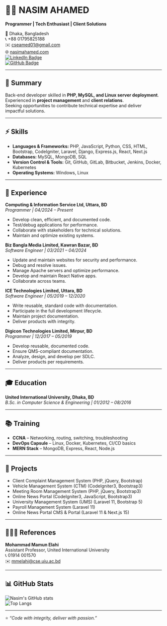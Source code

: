 # 👨‍💻 NASIM AHAMED  
**Programmer | Tech Enthusiast | Client Solutions**  

📍 Dhaka, Bangladesh  
📞 +88 01795825188  
✉️ [cseamed01@gmail.com](mailto:cseamed01@gmail.com)  
🌐 [nasimahamed.com](https://nasimahamed.com)  
[![LinkedIn Badge](https://img.shields.io/badge/-LinkedIn-blue?style=flat&logo=Linkedin&logoColor=white)](https://linkedin.com/in/yourlinkedin)  
[![GitHub Badge](https://img.shields.io/badge/-GitHub-black?style=flat&logo=github)](https://github.com/cseahmed01)  

---

## 📝 Summary  
Back-end developer skilled in **PHP, MySQL, and Linux server deployment**.  
Experienced in **project management** and **client relations**.  
Seeking opportunities to contribute technical expertise and deliver impactful solutions.  

---

## ⚡ Skills  
- **Languages & Frameworks:** PHP, JavaScript, Python, CSS, HTML, Bootstrap, CodeIgniter, Laravel, Django, Express.js, React, Next.js  
- **Databases:** MySQL, MongoDB, SQL  
- **Version Control & Tools:** Git, GitHub, GitLab, Bitbucket, Jenkins, Docker, Kubernetes  
- **Operating Systems:** Windows, Linux  

---

## 💼 Experience  

**Computing & Information Service Ltd, Uttara, BD**  
*Programmer | 04/2024 – Present*  
- Develop clean, efficient, and documented code.  
- Test/debug applications for performance.  
- Collaborate with stakeholders for technical solutions.  
- Maintain and optimize existing systems.  

**Biz Bangla Media Limited, Kawran Bazar, BD**  
*Software Engineer | 03/2021 – 04/2024*  
- Update and maintain websites for security and performance.  
- Debug and resolve issues.  
- Manage Apache servers and optimize performance.  
- Develop and maintain React Native apps.  
- Collaborate across teams.  

**ICE Technologies Limited, Uttara, BD**  
*Software Engineer | 05/2019 – 12/2020*  
- Write reusable, standard code with documentation.  
- Participate in the full development lifecycle.  
- Maintain project documentation.  
- Deliver products with integrity.  

**Digicon Technologies Limited, Mirpur, BD**  
*Programmer | 12/2017 – 05/2019*  
- Develop reusable, documented code.  
- Ensure QMS-compliant documentation.  
- Analyze, design, and develop per SDLC.  
- Deliver products per requirements.  

---

## 🎓 Education  
**United International University, Dhaka, BD**  
*B.Sc. in Computer Science & Engineering | 01/2012 – 08/2016*  

---

## 📚 Training  
- **CCNA** – Networking, routing, switching, troubleshooting  
- **DevOps Capsule** – Linux, Docker, Kubernetes, CI/CD basics  
- **MERN Stack** – MongoDB, Express, React, Node.js  

---

## 🚀 Projects  
- Client Complaint Management System (PHP, jQuery, Bootstrap)  
- Vehicle Management System (CTM) (CodeIgniter3, Bootstrap3)  
- Meeting Room Management System (PHP, jQuery, Bootstrap3)  
- Online News Portal (CodeIgniter3, JavaScript, Bootstrap3)  
- University Management System (UMS) (Laravel 11, Bootstrap 5)  
- Payroll Management System (Laravel 11)  
- Online News Portal CMS & Portal (Laravel 11 & Next.js 15)  

---

## 🧑‍🤝‍🧑 References  
**Mohammad Mamun Elahi**  
Assistant Professor, United International University  
📞 01914 001570  
✉️ mmelahi@cse.uiu.ac.bd  

---

## 📊 GitHub Stats  

![Nasim's GitHub stats](https://github-readme-stats.vercel.app/api?username=cseahmed01&show_icons=true&theme=tokyonight)  
![Top Langs](https://github-readme-stats.vercel.app/api/top-langs/?username=cseahmed01&layout=compact&theme=tokyonight)  

---

⭐️ _“Code with integrity, deliver with passion.”_  
